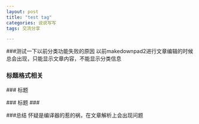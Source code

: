 ```yaml
---
layout: post
title: "test tag"
categories: 说说写写
tags: 交流分享

---
```

###测试一下以前分类功能失败的原因
以前makedownpad2进行文章编辑的时候总会出现，只能显示文章内容，不能显示分类信息

### 标题格式相关 ###
\### 标题

\### 标题 ###

###总结 
怀疑是编译器的惹的祸，在文章解析上会出现问题

